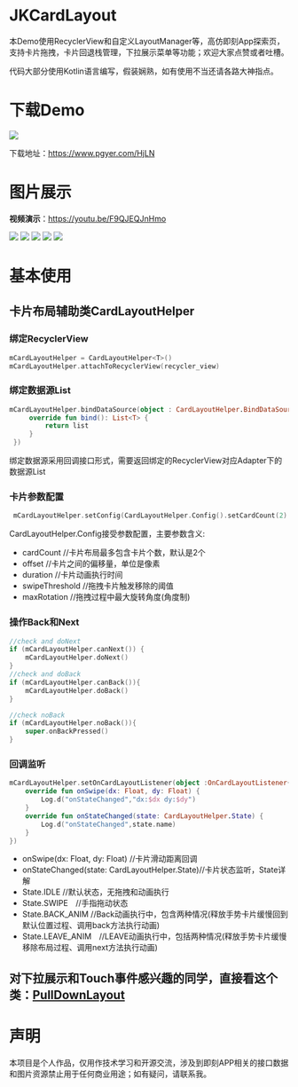 # JKCardLayout
本Demo使用RecyclerView和自定义LayoutManager等，高仿即刻App探索页，支持卡片拖拽，卡片回退栈管理，下拉展示菜单等功能；欢迎大家点赞或者吐槽。

代码大部分使用Kotlin语言编写，假装娴熟，如有使用不当还请各路大神指点。

# 下载Demo
![](https://www.pgyer.com/app/qrcode/HjLN)

下载地址：https://www.pgyer.com/HjLN

# 图片展示

**视频演示**：https://youtu.be/F9QJEQJnHmo

![](https://upload-images.jianshu.io/upload_images/869487-de188885d2757ce3.gif?imageMogr2/auto-orient/strip)
![](https://upload-images.jianshu.io/upload_images/869487-6e5093c7c0955bcc.gif?imageMogr2/auto-orient/strip)
![](https://upload-images.jianshu.io/upload_images/869487-dc1eeb156de14d2e.gif?imageMogr2/auto-orient/strip)
![](https://upload-images.jianshu.io/upload_images/869487-5b26f5d84bbbb2e9.png?imageMogr2/auto-orient/strip)
![](https://upload-images.jianshu.io/upload_images/869487-9964307c9145ba73.png?imageMogr2/auto-orient/strip)


# 基本使用

## 卡片布局辅助类CardLayoutHelper

### 绑定RecyclerView

```Kotlin
mCardLayoutHelper = CardLayoutHelper<T>()
mCardLayoutHelper.attachToRecyclerView(recycler_view)
```
### 绑定数据源List

```Kotlin
mCardLayoutHelper.bindDataSource(object : CardLayoutHelper.BindDataSource<T> {
     override fun bind(): List<T> {
         return list
     }
 })
```
绑定数据源采用回调接口形式，需要返回绑定的RecyclerView对应Adapter下的数据源List


### 卡片参数配置

```Kotlin
 mCardLayoutHelper.setConfig(CardLayoutHelper.Config().setCardCount(2).setMaxRotation(20f))
```
CardLayoutHelper.Config接受参数配置，主要参数含义:
- cardCount    //卡片布局最多包含卡片个数，默认是2个
- offset    //卡片之间的偏移量，单位是像素
- duration    //卡片动画执行时间
- swipeThreshold    //拖拽卡片触发移除的阈值
- maxRotation    //拖拽过程中最大旋转角度(角度制)

### 操作Back和Next

```Kotlin
//check and doNext
if (mCardLayoutHelper.canNext()) {
    mCardLayoutHelper.doNext()
}
//check and doBack
if (mCardLayoutHelper.canBack()){
    mCardLayoutHelper.doBack()
}

//check noBack
if (mCardLayoutHelper.noBack()){
    super.onBackPressed()
}

```

### 回调监听

```Kotlin
mCardLayoutHelper.setOnCardLayoutListener(object :OnCardLayoutListener{
    override fun onSwipe(dx: Float, dy: Float) {
        Log.d("onStateChanged","dx:$dx dy:$dy")
    }
    override fun onStateChanged(state: CardLayoutHelper.State) {
        Log.d("onStateChanged",state.name)
    }
})
```
-  onSwipe(dx: Float, dy: Float) //卡片滑动距离回调
-  onStateChanged(state: CardLayoutHelper.State)//卡片状态监听，State详解
-  State.IDLE //默认状态，无拖拽和动画执行
-  State.SWIPE　//手指拖动状态
-  State.BACK_ANIM //Back动画执行中，包含两种情况(释放手势卡片缓慢回到默认位置过程、调用back方法执行动画)
-  State.LEAVE_ANIM　//LEAVE动画执行中，包括两种情况(释放手势卡片缓慢移除布局过程、调用next方法执行动画)

## 对下拉展示和Touch事件感兴趣的同学，直接看这个类：[PullDownLayout](https://github.com/HitenDev/JKCardLayout/blob/master/app/src/main/java/me/hiten/jkcardlayout/PullDownLayout.kt)


# 声明
本项目是个人作品，仅用作技术学习和开源交流，涉及到即刻APP相关的接口数据和图片资源禁止用于任何商业用途；如有疑问，请联系我。
